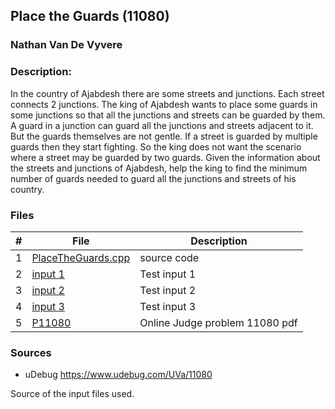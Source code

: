 ## Place the Guards (11080)
### Nathan Van De Vyvere

### Description: 
In the country of Ajabdesh there are some streets and junctions.
Each street connects 2 junctions. The king of Ajabdesh wants to
place some guards in some junctions so that all the junctions and
streets can be guarded by them. A guard in a junction can guard
all the junctions and streets adjacent to it. But the guards themselves are not gentle. If a street is guarded by multiple guards
then they start fighting. So the king does not want the scenario
where a street may be guarded by two guards. Given the information about the streets and junctions of Ajabdesh, help the king
to find the minimum number of guards needed to guard all the
junctions and streets of his country.


### Files

|   #   | File                       | Description                                                |
| :---: | -------------------------- | ---------------------------------------------------------- |
|1|[PlaceTheGuards.cpp](PlaceTheGuards.cpp)|source code|
|2|[input 1](in1.txt)|Test input 1|
|3|[input 2](in2.txt)|Test input 2|
|4|[input 3](in3.txt)|Test input 3|
|5|[P11080](11080.pdf)|Online Judge problem 11080 pdf|

### Sources

- uDebug https://www.udebug.com/UVa/11080

Source of the input files used.

